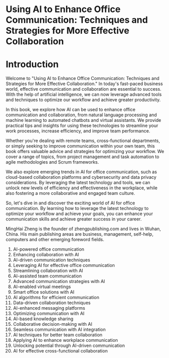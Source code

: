# Using AI to Enhance Office Communication: Techniques and Strategies for More Effective Collaboration

# Introduction

Welcome to "Using AI to Enhance Office Communication: Techniques and Strategies for More Effective Collaboration." In today's fast-paced business world, effective communication and collaboration are essential to success. With the help of artificial intelligence, we can now leverage advanced tools and techniques to optimize our workflow and achieve greater productivity.

In this book, we explore how AI can be used to enhance office communication and collaboration, from natural language processing and machine learning to automated chatbots and virtual assistants. We provide practical tips and insights for using these technologies to streamline your work processes, increase efficiency, and improve team performance.

Whether you're dealing with remote teams, cross-functional departments, or simply seeking to improve communication within your own team, this book offers valuable advice and strategies for optimizing your workflow. We cover a range of topics, from project management and task automation to agile methodologies and Scrum frameworks.

We also explore emerging trends in AI for office communication, such as cloud-based collaboration platforms and cybersecurity and data privacy considerations. By leveraging the latest technology and tools, we can unlock new levels of efficiency and effectiveness in the workplace, while also fostering a more collaborative and engaged team culture.

So, let's dive in and discover the exciting world of AI for office communication. By learning how to leverage the latest technology to optimize your workflow and achieve your goals, you can enhance your communication skills and achieve greater success in your career.

MingHai Zheng is the founder of zhengpublishing.com and lives in Wuhan, China. His main publishing areas are business, management, self-help, computers and other emerging foreword fields.



1. AI-powered office communication
2. Enhancing collaboration with AI
3. AI-driven communication techniques
4. Leveraging AI for effective office communication
5. Streamlining collaboration with AI
6. AI-assisted team communication
7. Advanced communication strategies with AI
8. AI-enabled virtual meetings
9. Smart office solutions with AI
10. AI algorithms for efficient communication
11. Data-driven collaboration techniques
12. AI-enhanced messaging platforms
13. Optimizing communication with AI
14. AI-based knowledge sharing
15. Collaborative decision-making with AI
16. Seamless communication with AI integration
17. AI techniques for better team collaboration
18. Applying AI to enhance workplace communication
19. Unlocking potential through AI-driven communication
20. AI for effective cross-functional collaboration
